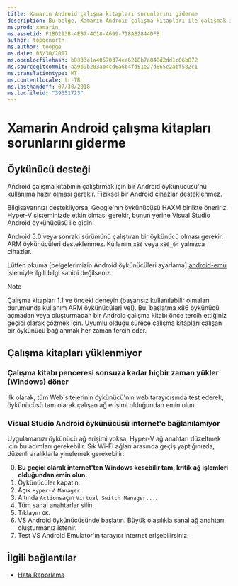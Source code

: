 ```yaml
---
title: Xamarin Android çalışma kitapları sorunlarını giderme
description: Bu belge, Xamarin Android çalışma kitapları ile çalışmak için sorun giderme ipuçları sağlar. Öykünücü desteği, yüklenmiyor çalışma kitapları ve diğer konular ele alınmaktadır.
ms.prod: xamarin
ms.assetid: F1BD293B-4EB7-4C18-A699-718AB2844DFB
author: topgenorth
ms.author: toopge
ms.date: 03/30/2017
ms.openlocfilehash: b0333e1a40570374ee6218b7a848d2dd1c06b872
ms.sourcegitcommit: aa9b9b203ab4cd6a6b4fd51e27d865e2abf582c1
ms.translationtype: MT
ms.contentlocale: tr-TR
ms.lasthandoff: 07/30/2018
ms.locfileid: "39351723"
---
```

# <a name="troubleshooting-xamarin-workbooks-on-android"></a>Xamarin Android çalışma kitapları sorunlarını giderme

## <a name="emulator-support"></a>Öykünücü desteği

Android çalışma kitabının çalıştırmak için bir Android öykünücüsü'nü kullanıma hazır olması gerekir. Fiziksel bir Android cihazlar desteklenmez.

Bilgisayarınızı destekliyorsa, Google'nın öykünücüsü HAXM birlikte öneririz.
Hyper-V sisteminizde etkin olması gerekir, bunun yerine Visual Studio Android öykünücüsü ile gidin.

Android 5.0 veya sonraki sürümünü çalıştıran bir öykünücü olması gerekir. ARM öykünücüleri desteklenmez. Kullanım `x86` veya `x86_64` yalnızca cihazlar.

Lütfen okuma [belgelerimizin Android öykünücüleri ayarlama] [ android-emu] işlemiyle ilgili bilgi sahibi değilseniz.

> [!NOTE]
> Çalışma kitapları 1.1 ve önceki deneyin (başarısız kullanılabilir olmaları durumunda kullanım ARM öykünücüleri ve!). Bu, başlatma x86 öykünücü açmadan veya oluşturmadan bir Android çalışma kitabı önce tercih ettiğiniz geçici olarak çözmek için. Uyumlu olduğu sürece çalışma kitapları çalışan bir öykünücü bağlanmak her zaman tercih eder.

## <a name="workbooks-wont-load"></a>Çalışma kitapları yüklenmiyor

### <a name="workbook-window-spins-forever-never-loads-windows"></a>Çalışma kitabı penceresi sonsuza kadar hiçbir zaman yükler (Windows) döner

İlk olarak, tüm Web sitelerinin öykünücü'nın web tarayıcısında test ederek, öykünücüsü tam olarak çalışan ağ erişimi olduğundan emin olun.

### <a name="visual-studio-android-emulator-cannot-connect-to-the-internet"></a>Visual Studio Android öykünücüsü internet'e bağlanılamıyor

Uygulamanızı öykünücü ağ erişimi yoksa, Hyper-V ağ anahtarı düzeltmek için bu adımları gerekebilir. Sık Wi-Fi ağları arasında geçiş yaptığınızda, düzenli aralıklarla yinelemek gerekebilir:

0. **Bu geçici olarak internet'ten Windows kesebilir tam, kritik ağ işlemleri olduğundan emin olun.**
1. Öykünücüler kapatın.
2. Açık `Hyper-V Manager`.
3. Altında `Actions`açın `Virtual Switch Manager...`.
4. Tüm sanal anahtarlar silin.
5. Tıklayın `OK`.
6. VS Android öykünücüsünde başlatın. Büyük olasılıkla sanal ağ anahtarı oluşturmanız istenir.
7. Test VS Android Emulator'ın tarayıcı internet erişebilirsiniz.

[android-emu]: https://developer.xamarin.com/guides/android/deployment,_testing,_and_metrics/debug-on-emulator/


## <a name="related-links"></a>İlgili bağlantılar

- [Hata Raporlama](~/tools/workbooks/install.md#reporting-bugs)
